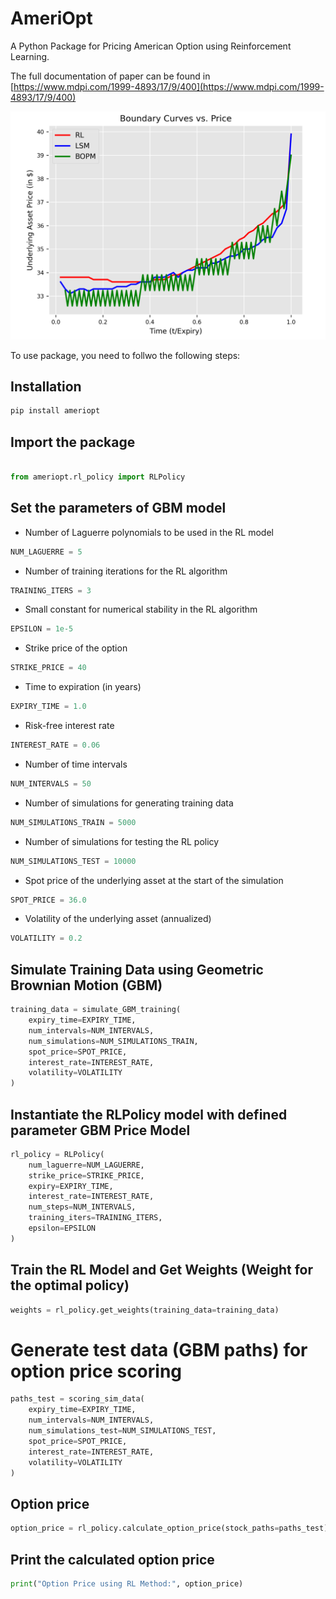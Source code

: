 # AmeriOpt
A Python Package for Pricing American Option using Reinforcement Learning.

The full documentation of paper can be found in  [https://www.mdpi.com/1999-4893/17/9/400](https://www.mdpi.com/1999-4893/17/9/400)

![image info](https://raw.githubusercontent.com/Peymankor/AmeriOpt/main/example_mainimage.png)

To use package, you need to follwo the following steps:

## Installation
```bash
pip install ameriopt
```

## Import the package


```python

from ameriopt.rl_policy import RLPolicy
```


## Set the parameters of GBM model

- Number of Laguerre polynomials to be used in the RL model

```python
NUM_LAGUERRE = 5
```

- Number of training iterations for the RL algorithm

```python
TRAINING_ITERS = 3
```

- Small constant for numerical stability in the RL algorithm

```python
EPSILON = 1e-5
```

- Strike price of the option

```python
STRIKE_PRICE = 40
```

- Time to expiration (in years)

```python
EXPIRY_TIME = 1.0
```

- Risk-free interest rate

```python
INTEREST_RATE = 0.06
```

- Number of time intervals 

```python
NUM_INTERVALS = 50
```

- Number of simulations for generating training data

```python
NUM_SIMULATIONS_TRAIN = 5000
```

- Number of simulations for testing the RL policy

```python
NUM_SIMULATIONS_TEST = 10000
```

- Spot price of the underlying asset at the start of the simulation

```python
SPOT_PRICE = 36.0
```

- Volatility of the underlying asset (annualized)

```python
VOLATILITY = 0.2
```


## Simulate Training Data using Geometric Brownian Motion (GBM)


```python
training_data = simulate_GBM_training(
    expiry_time=EXPIRY_TIME,
    num_intervals=NUM_INTERVALS,
    num_simulations=NUM_SIMULATIONS_TRAIN,
    spot_price=SPOT_PRICE,
    interest_rate=INTEREST_RATE,
    volatility=VOLATILITY
)
```

## Instantiate the RLPolicy model with defined parameter GBM Price Model

```python
rl_policy = RLPolicy(
    num_laguerre=NUM_LAGUERRE,
    strike_price=STRIKE_PRICE,
    expiry=EXPIRY_TIME,
    interest_rate=INTEREST_RATE,
    num_steps=NUM_INTERVALS,
    training_iters=TRAINING_ITERS,
    epsilon=EPSILON
)
```

## Train the RL Model and Get Weights (Weight for the optimal policy)


```python
weights = rl_policy.get_weights(training_data=training_data)
```

# Generate test data (GBM paths) for option price scoring

```python
paths_test = scoring_sim_data(
    expiry_time=EXPIRY_TIME,
    num_intervals=NUM_INTERVALS,
    num_simulations_test=NUM_SIMULATIONS_TEST,
    spot_price=SPOT_PRICE,
    interest_rate=INTEREST_RATE,
    volatility=VOLATILITY
)
```

## Option price

```python
option_price = rl_policy.calculate_option_price(stock_paths=paths_test)
```

## Print the calculated option price

```python
print("Option Price using RL Method:", option_price)
```